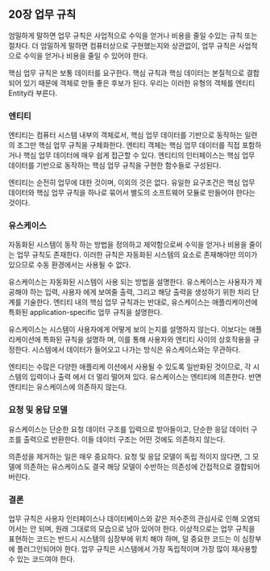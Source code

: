 ## 20장 업무 규칙

엄밀하게 말하면 업무 규칙은 사업적으로 수익을 얻거나 비용을 줄일 수있는 규칙 또는 절차다. 더 엄밀하게 말하면 컴퓨터상으로 구현했는지와 상관없이, 업무 규칙은 사업적으로 수익을 얻거나 비용을 줄일 수 있어야 한다.

핵심 업무 규칙은 보통 데이터를 요구한다. 핵심 규칙과 핵심 데이터는 본질적으로 결합되어 있기 때문에 객체로 만들 좋은 후보가 된다. 우리는 이러한 유형의 객체를 엔티티Entity라 부른다.

### 엔티티

엔티티는 컴퓨터 시스템 내부의 객체로서, 핵심 업무 데이터를 기반으로 동작하는 일련의 조그만 핵심 업무 규칙을 구체화한다. 엔티티 객체는 핵심 업무 데이터를 직접 포함하거나 핵심 업무 데이터에 매우 쉽게 접근할 수 있다. 엔티티의 인터페이스는 핵심 업무 데이터를 기반으로 동작하는 핵심 업무 규칙을 구현한 함수들로 구성된다.

엔티티는 순전히 업무에 대한 것이며, 이외의 것은 없다. 유일한 요구조건은 핵심 업무 데이터와 핵심 업무 규칙을 하나로 묶어서 별도의 소프트웨어 모듈로 만들어야 한다는 것이다.

### 유스케이스

자동화된 시스템이 동작 하는 방법을 정의하고 제약함으로써 수익을 얻거나 비용을 줄이는 업무 규칙도 존재한다. 이러한 규칙은 자동화된 시스템의 요소로 존재해야만 의미가 있으므로 수동 환경에서는 사용될 수 없다.

유스케이스는 자동화된 시스템이 사용 되는 방법을 설명한다. 유스케이스는 사용자가 제공해야 하는 입력, 사용자 에게 보여줄 출력, 그리고 해당 출력을 생성하기 위한 처리 단계를 기술한다.
엔티티 내의 핵심 업무 규칙과는 반대로, 유스케이스는 애플리케이션에 특화된 application-specific 업무 규칙을 설명한다.

유스케이스는 시스템이 사용자에게 어떻게 보이 는지를 설명하지 않는다. 이보다는 애플리케이션에 특화된 규칙을 설명하 며, 이를 통해 사용자와 엔티티 사이의 상호작용을 규정한다. 시스템에서 데이터가 들어오고 나가는 방식은 유스케이스와는 무관하다.

엔티티는 수많은 다양한 애플리케 이션에서 사용될 수 있도록 일반화된 것이므로, 각 시스템의 입력이나 출력 에서 더 멀리 떨어져 있다. 유스케이스는 엔티티에 의존한다. 반면 엔티티는 유스케이스에 의존하지 않는다.

### 요청 및 응답 모델

유스케이스는 단순한 요청 데이터 구조를 입력으로 받아들이고, 단순한 응답 데이터 구조를 출력으로 반환한다. 이들 데이터 구조는 어떤 것에도 의존하지 않는다.

의존성을 제거하는 일은 매우 중요하다. 요청 및 응답 모델이 독립 적이지 않다면, 그 모델에 의존하는 유스케이스도 결국 해당 모델이 수반하는 의존성에 간접적으로 결합되어 버린다.

### 결론

업무 규칙은 사용자 인터페이스나 데이터베이스와 같은 저수준의 관심사로 인해 오염되어서는 안 되며, 원래 그대로의 모습으로 남아 있어야 한다.
이상적으로는 업무 규칙을 표현하는 코드는 반드시 시스템의 심장부에 위치 해야 하며, 덜 중요한 코드는 이 심장부에 플러그인되어야 한다. 업무 규칙은 시스템에서 가장 독립적이며 가장 많이 재사용할 수 있는 코드여야 한다.